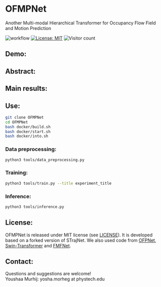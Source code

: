 # OFMPNet
Another Multi-modal Hierarchical Transformer for Occupancy Flow Field and Motion Prediction
 
![workflow](https://github.com/YoushaaMurhij/OFMPNet/actions/workflows/main.yml/badge.svg) [![License: MIT](https://img.shields.io/badge/License-MIT-blue.svg)](https://opensource.org/licenses/MIT) ![Visitor count](https://shields-io-visitor-counter.herokuapp.com/badge?page=YoushaaMurhij/OFMPNet)
## Demo:

## Abstract:

## Main results:

## Use:
```bash
git clone OFMPNet
cd OFMPNet
bash docker/build.sh
bash docker/start.sh
bash docker/into.sh
```
### Data preprocessing:
```bash
python3 tools/data_preprocessing.py
```
### Training:
```bash
python3 tools/train.py --title experiment_title 
```
### Inference:
```bash
python3 tools/inference.py 
```
## License:
OFMPNet is released under MIT license (see [LICENSE](./LICENSE)). It is developed based on a forked version of STrajNet. We also used code from [OFPNet](https://github.com/YoushaaMurhij/OFPNet), [Swin-Transformer](https://github.com/microsoft/Swin-Transformer) and [FMFNet](https://github.com/YoushaaMurhij/FMFNet).

## Contact:
Questions and suggestions are welcome! </br>
Youshaa Murhij: yosha.morheg at phystech.edu
